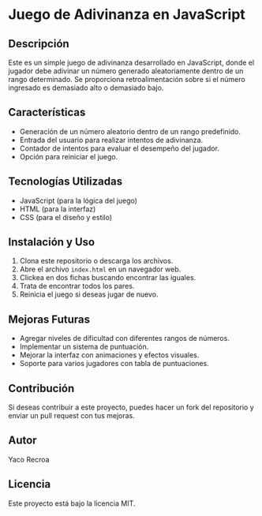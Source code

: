 # Juego de Adivinanza en JavaScript

## Descripción
Este es un simple juego de adivinanza desarrollado en JavaScript, donde el jugador debe adivinar un número generado aleatoriamente dentro de un rango determinado. Se proporciona retroalimentación sobre si el número ingresado es demasiado alto o demasiado bajo.

## Características
- Generación de un número aleatorio dentro de un rango predefinido.
- Entrada del usuario para realizar intentos de adivinanza.
- Contador de intentos para evaluar el desempeño del jugador.
- Opción para reiniciar el juego.

## Tecnologías Utilizadas
- JavaScript (para la lógica del juego)
- HTML (para la interfaz)
- CSS (para el diseño y estilo)

## Instalación y Uso
1. Clona este repositorio o descarga los archivos.
2. Abre el archivo `index.html` en un navegador web.
3. Clickea en dos fichas buscando encontrar las iguales.
4. Trata de encontrar todos los pares.
5. Reinicia el juego si deseas jugar de nuevo.

## Mejoras Futuras
- Agregar niveles de dificultad con diferentes rangos de números.
- Implementar un sistema de puntuación.
- Mejorar la interfaz con animaciones y efectos visuales.
- Soporte para varios jugadores con tabla de puntuaciones.

## Contribución
Si deseas contribuir a este proyecto, puedes hacer un fork del repositorio y enviar un pull request con tus mejoras.

## Autor
Yaco Recroa 

## Licencia
Este proyecto está bajo la licencia MIT.

